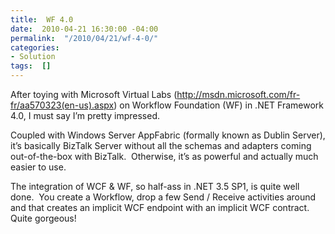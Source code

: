 ```yaml
---
title:  WF 4.0
date:  2010-04-21 16:30:00 -04:00
permalink:  "/2010/04/21/wf-4-0/"
categories:
- Solution
tags:  []
---
```

<p>After toying with Microsoft Virtual Labs (<a href="http://msdn.microsoft.com/fr-fr/aa570323(en-us).aspx">http://msdn.microsoft.com/fr-fr/aa570323(en-us).aspx</a>) on Workflow Foundation (WF) in .NET Framework 4.0, I must say I’m pretty impressed. </p>  <p>Coupled with Windows Server AppFabric (formally known as Dublin Server), it’s basically BizTalk Server without all the schemas and adapters coming out-of-the-box with BizTalk.&#160; Otherwise, it’s as powerful and actually much easier to use. </p>  <p>The integration of WCF &amp; WF, so half-ass in .NET 3.5 SP1, is quite well done.&#160; You create a Workflow, drop a few Send / Receive activities around and that creates an implicit WCF endpoint with an implicit WCF contract.&#160; Quite gorgeous!</p>